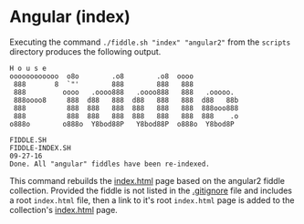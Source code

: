 Angular (index)
======

Executing the command `./fiddle.sh "index" "angular2"` from the `scripts` directory produces the following output.

    H o u s e
    oooooooooooo  o8o        .o8        .o8  oooo
     888       8  `"'        888        888   888
     888         oooo   .oooo888   .oooo888   888   .ooooo.
     888oooo8     888  d88   888  d88   888   888  d88   88b
     888          888  888   888  888   888   888  888ooo888
     888          888  888   888  888   888   888  888    .o
    o888o        o888o  Y8bod88P   Y8bod88P  o888o  Y8bod8P
    
    FIDDLE.SH
    FIDDLE-INDEX.SH
    09-27-16
    Done. All "angular" fiddles have been re-indexed.


This command rebuilds the [index.html](index.html) page based on the angular2 fiddle collection. Provided the fiddle
is not listed in the [.gitignore](../../.gitignore) file and includes a root `index.html` file, then a link to it's
root `index.html` page is added to the collection's [index.html](index.html) page.

